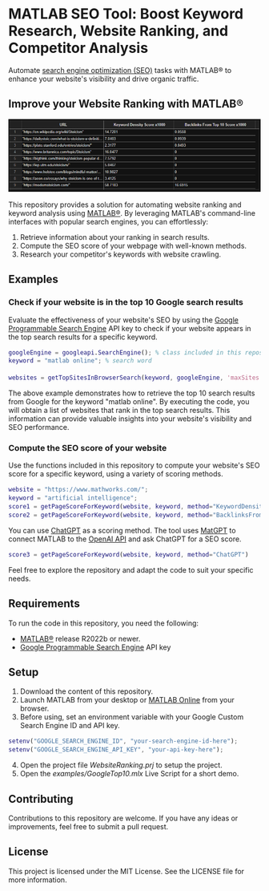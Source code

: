 # **MATLAB SEO Tool: Boost Keyword Research, Website Ranking, and Competitor Analysis**

Automate [search engine optimization (SEO)](https://en.wikipedia.org/wiki/Search_engine_optimization) tasks with MATLAB® to enhance your website's visibility and drive organic traffic.

## Improve your Website Ranking with MATLAB®

![](/media/GoogleTop10ExampleTable.PNG)

This repository provides a solution for automating website ranking and keyword analysis using [MATLAB®](https://www.mathworks.com/products/matlab.html). 
By leveraging MATLAB's command-line interfaces with popular search engines, you can effortlessly:
1. Retrieve information about your ranking in search results.
2. Compute the SEO score of your webpage with well-known methods.
3. Research your competitor's keywords with website crawling.

## Examples

### Check if your website is in the top 10 Google search results

Evaluate the effectiveness of your website's SEO by using the [Google Programmable Search Engine](https://programmablesearchengine.google.com/about/) API key to check if your website appears in the top search results for a specific keyword.

```matlab
googleEngine = googleapi.SearchEngine(); % class included in this repository
keyword = "matlab online"; % search word

websites = getTopSitesInBrowserSearch(keyword, googleEngine, 'maxSites', 10)
```
The above example demonstrates how to retrieve the top 10 search results from Google for the keyword "matlab online". By executing the code, you will obtain a list of websites that rank in the top search results. This information can provide valuable insights into your website's visibility and SEO performance.

### Compute the SEO score of your website

Use the functions included in this repository to compute your website's SEO score for a specific keyword, using a variety of scoring methods.

```matlab
website = "https://www.mathworks.com/";
keyword = "artificial intelligence";
score1 = getPageScoreForKeyword(website, keyword, method="KeywordDensity")
score2 = getPageScoreForKeyword(website, keyword, method="BacklinksFromTop10")
```

You can use [ChatGPT](https://openai.com/chatgpt) as a scoring method. 
The tool uses [MatGPT](https://www.mathworks.com/matlabcentral/fileexchange/126665-matgpt/) to connect MATLAB to the [OpenAI API](https://platform.openai.com/docs/api-reference) and ask ChatGPT for a SEO score.

```matlab
score3 = getPageScoreForKeyword(website, keyword, method="ChatGPT")
```

Feel free to explore the repository and adapt the code to suit your specific needs.

## Requirements

To run the code in this repository, you need the following:

 - [MATLAB®](https://www.mathworks.com/products/matlab.html) release R2022b or newer.
 - [Google Programmable Search Engine](https://developers.google.com/custom-search) API key

## Setup 

1. Download the content of this repository.
2. Launch MATLAB from your desktop or [MATLAB Online](https://www.mathworks.com/products/matlab-online.html) from your browser.
3. Before using, set an environment variable with your Google Custom Search Engine ID and API key.

```matlab
setenv("GOOGLE_SEARCH_ENGINE_ID", "your-search-engine-id-here");
setenv("GOOGLE_SEARCH_ENGINE_API_KEY", "your-api-key-here");
```
4. Open the project file *WebsiteRanking.prj* to setup the project.
5. Open the *examples/GoogleTop10.mlx* Live Script for a short demo.

## Contributing

Contributions to this repository are welcome. If you have any ideas or improvements, feel free to submit a pull request.

## License

This project is licensed under the MIT License. See the LICENSE file for more information.